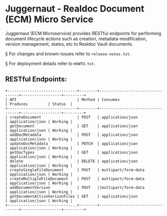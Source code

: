 
# Juggernaut - Realdoc Document (ECM) Micro Service  

Juggernaut (ECM Microservice) provides RESTful endpoints for performing document lifecycle actions such as creation, metadata-modification, version management, states, etc to Realdoc Vault documents.

§ For changes and known-issues refer to `release-notes.txt`.

§ For deployment details refer to `HOWTO.txt`.

## RESTful Endpoints:
    +-------------------------------+--------+----------------------------------+------------------+---------+
    | API                           | Method | Consumes                         | Produces         | Status  |
    +-------------------------------+--------+----------------------------------+------------------+---------+
    | createDocument                | POST   | application/json                 | application/json | Working |
    | getDocument                   | GET    | application/json                 | application/json | Working |
    | addDocMetadata                | POST   | application/json                 | application/json | Working |
    | updateDocMetadata             | PATCH  | application/json                 | application/json | Working |
    | getDocTypes                   | GET    | application/json                 | application/json | Working |
    | delete                        | DELETE | application/json                 | application/json | Working |
    | createSingleFileDocument      | POST   | multipart/form-data              | application/json | Working |
    | createMultipleFileDocument    | POST   | multipart/form-data              | application/json | Working |
    | addDocumentVersion            | POST   |[multipart/form-data              | application/json | Working |
    | getDocumentActiveVersionFiles | GET    | application/json                 | application/json | Working |
    +----------------------------...+--------+----------------------------------+------------------+---------+

